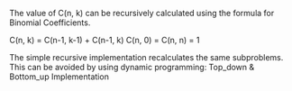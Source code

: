  The value of C(n, k) can be recursively calculated using the formula for Binomial Coefficients.  
 
 C(n, k) = C(n-1, k-1) + C(n-1, k)
 C(n, 0) = C(n, n) = 1
 
 The simple recursive implementation recalculates the same subproblems.
 This can be avoided by using dynamic programming: Top_down & Bottom_up  Implementation
